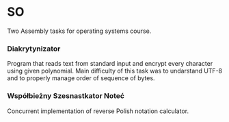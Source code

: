# SO
Two Assembly tasks for operating systems course.

### Diakrytynizator
Program that reads text from standard input and encrypt every character using given polynomial.
Main difficulty of this task was to undarstand UTF-8 and to properly manage order of sequence of bytes.

### Współbieżny Szesnastkator Noteć
Concurrent implementation of reverse Polish notation calculator.

